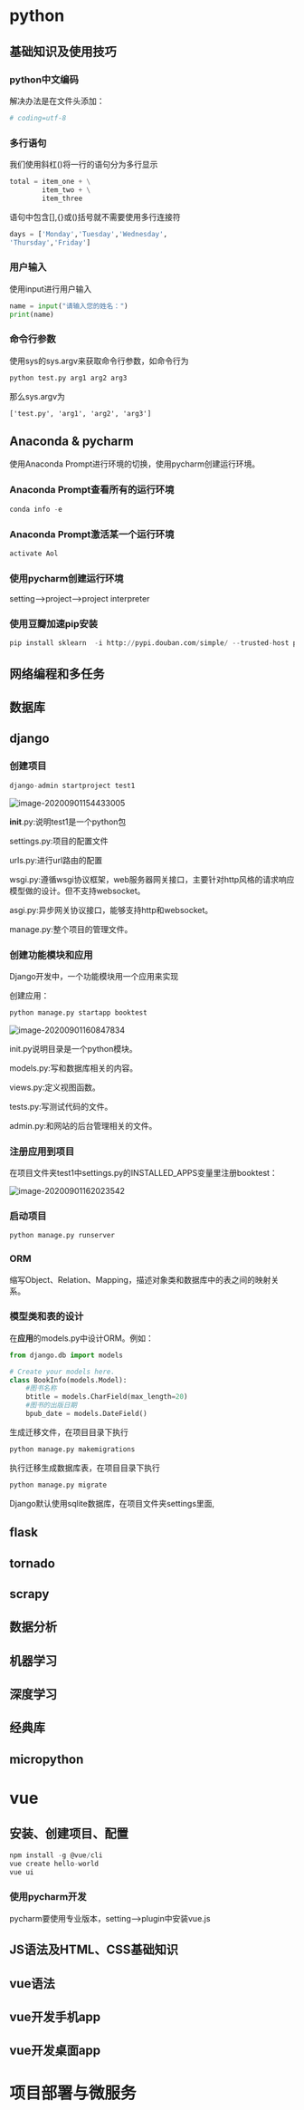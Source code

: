 # python

## 基础知识及使用技巧

### python中文编码

解决办法是在文件头添加：

```python
# coding=utf-8
```

### 多行语句

我们使用斜杠(\)将一行的语句分为多行显示

```python
total = item_one + \
		item_two + \
		item_three
```

语句中包含[],{}或()括号就不需要使用多行连接符

```python
days = ['Monday','Tuesday','Wednesday',
'Thursday','Friday']
```

### 用户输入

使用input进行用户输入

```python
name = input("请输入您的姓名：")
print(name)
```

### 命令行参数

使用sys的sys.argv来获取命令行参数，如命令行为

```python
python test.py arg1 arg2 arg3
```

那么sys.argv为

```
['test.py', 'arg1', 'arg2', 'arg3']
```

## Anaconda & pycharm

使用Anaconda Prompt进行环境的切换，使用pycharm创建运行环境。

### Anaconda Prompt查看所有的运行环境

```python
conda info -e
```

### Anaconda Prompt激活某一个运行环境

```python
activate Aol
```

### 使用pycharm创建运行环境

setting–>project–>project interpreter

### 使用豆瓣加速pip安装

```python
pip install sklearn  -i http://pypi.douban.com/simple/ --trusted-host pypi.douban.com
```

## 网络编程和多任务

## 数据库

## django

### 创建项目

```python
django-admin startproject test1
```

![image-20200901154433005](index.assets/image-20200901154433005.png)

__init__.py:说明test1是一个python包

settings.py:项目的配置文件

urls.py:进行url路由的配置

wsgi.py:遵循wsgi协议框架，web服务器网关接口，主要针对http风格的请求响应模型做的设计。但不支持websocket。

asgi.py:异步网关协议接口，能够支持http和websocket。

manage.py:整个项目的管理文件。

### 创建功能模块和应用

Django开发中，一个功能模块用一个应用来实现

创建应用：

```python
python manage.py startapp booktest
```

![image-20200901160847834](index.assets/image-20200901160847834.png)

init.py说明目录是一个python模块。

models.py:写和数据库相关的内容。

views.py:定义视图函数。

tests.py:写测试代码的文件。

admin.py:和网站的后台管理相关的文件。

### 注册应用到项目

在项目文件夹test1中settings.py的INSTALLED_APPS变量里注册booktest：

![image-20200901162023542](index.assets/image-20200901162023542.png)

### 启动项目

```python
python manage.py runserver
```

### ORM

缩写Object、Relation、Mapping，描述对象类和数据库中的表之间的映射关系。

### 模型类和表的设计

在**应用**的models.py中设计ORM。例如：

```python
from django.db import models

# Create your models here.
class BookInfo(models.Model):
    #图书名称
    btitle = models.CharField(max_length=20)
    #图书的出版日期
    bpub_date = models.DateField()
```

生成迁移文件，在项目目录下执行

```python
python manage.py makemigrations
```

执行迁移生成数据库表，在项目目录下执行

```python
python manage.py migrate
```

Django默认使用sqlite数据库，在项目文件夹settings里面,

## flask

## tornado

## scrapy

## 数据分析

## 机器学习

## 深度学习

## 经典库

## micropython



# vue

## 安装、创建项目、配置

```js
npm install -g @vue/cli
vue create hello-world
vue ui
```

### 使用pycharm开发

pycharm要使用专业版本，setting–>plugin中安装vue.js

## JS语法及HTML、CSS基础知识

## vue语法

## vue开发手机app

## vue开发桌面app

# 项目部署与微服务